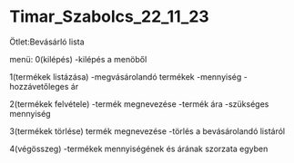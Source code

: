 # Timar_Szabolcs_22_11_23
Ötlet:Bevásárló lista

menü:
0(kilépés)
-kilépés a menöből

1(termékek listázása)
-megvásárolandó termékek
-mennyiség
-hozzávetőleges ár

2(termékek felvétele)
-termék megnevezése
-termék ára
-szükséges mennyiség

3(termékek törlése)
termék megnevezése
-törlés a bevásárolandó listáról

4(végösszeg)
-termékek mennyiségének és árának szorzata egyben

